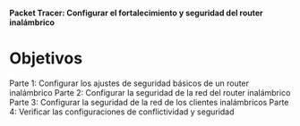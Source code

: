 **Packet Tracer: Configurar el fortalecimiento y seguridad del router inalámbrico**
# Objetivos
Parte 1: Configurar los ajustes de seguridad básicos de un router inalámbrico
Parte 2: Configurar la seguridad de la red del router inalámbrico
Parte 3: Configurar la seguridad de la red de los clientes inalámbricos
Parte 4: Verificar las configuraciones de conflictividad y seguridad